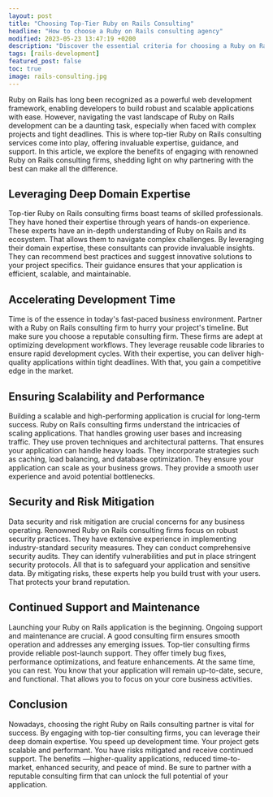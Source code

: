 ```yaml
---
layout: post
title: "Choosing Top-Tier Ruby on Rails Consulting"
headline: "How to choose a Ruby on Rails consulting agency"
modified: 2023-05-23 13:47:19 +0200
description: "Discover the essential criteria for choosing a Ruby on Rails development consulting firm to develop your project."
tags: [rails-development]
featured_post: false
toc: true
image: rails-consulting.jpg
---
```


Ruby on Rails has long been recognized as a powerful web development framework, enabling developers to build robust and scalable applications with ease. However, navigating the vast landscape of Ruby on Rails development can be a daunting task, especially when faced with complex projects and tight deadlines. This is where top-tier Ruby on Rails consulting services come into play, offering invaluable expertise, guidance, and support. In this article, we explore the benefits of engaging with renowned Ruby on Rails consulting firms, shedding light on why partnering with the best can make all the difference.

## Leveraging Deep Domain Expertise

Top-tier Ruby on Rails consulting firms boast teams of skilled professionals. They have honed their expertise through years of hands-on experience. These experts have an in-depth understanding of Ruby on Rails and its ecosystem. That allows them to navigate complex challenges. By leveraging their domain expertise, these consultants can provide invaluable insights. They can recommend best practices and suggest innovative solutions to your project specifics. Their guidance ensures that your application is efficient, scalable, and maintainable.

## Accelerating Development Time

Time is of the essence in today's fast-paced business environment. Partner with a Ruby on Rails consulting firm to hurry your project's timeline. But make sure you choose a reputable consulting firm. These firms are adept at optimizing development workflows. They leverage reusable code libraries to ensure rapid development cycles. With their expertise, you can deliver high-quality applications within tight deadlines. With that, you gain a competitive edge in the market.

## Ensuring Scalability and Performance

Building a scalable and high-performing application is crucial for long-term success. Ruby on Rails consulting firms understand the intricacies of scaling applications. That handles growing user bases and increasing traffic. They use proven techniques and architectural patterns. That ensures your application can handle heavy loads. They incorporate strategies such as caching, load balancing, and database optimization. They ensure your application can scale as your business grows. They provide a smooth user experience and avoid potential bottlenecks.

## Security and Risk Mitigation

Data security and risk mitigation are crucial concerns for any business operating. Renowned Ruby on Rails consulting firms focus on robust security practices. They have extensive experience in implementing industry-standard security measures. They can conduct comprehensive security audits. They can identify vulnerabilities and put in place stringent security protocols. All that is to safeguard your application and sensitive data. By mitigating risks, these experts help you build trust with your users. That protects your brand reputation.

## Continued Support and Maintenance

Launching your Ruby on Rails application is the beginning. Ongoing support and maintenance are crucial. A good consulting firm ensures smooth operation and addresses any emerging issues. Top-tier consulting firms provide reliable post-launch support. They offer timely bug fixes, performance optimizations, and feature enhancements. At the same time, you can rest. You know that your application will remain up-to-date, secure, and functional. That allows you to focus on your core business activities.

## Conclusion

Nowadays, choosing the right Ruby on Rails consulting partner is vital for success. By engaging with top-tier consulting firms, you can leverage their deep domain expertise. You speed up development time. Your project gets scalable and performant. You have risks mitigated and receive continued support. The benefits —higher-quality applications, reduced time-to-market, enhanced security, and peace of mind. Be sure to partner with a reputable consulting firm that can unlock the full potential of your application.
